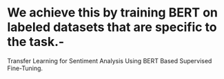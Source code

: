 # We achieve this by training BERT on labeled datasets that are specific to the task.-
Transfer Learning for Sentiment Analysis Using BERT Based Supervised Fine-Tuning.
